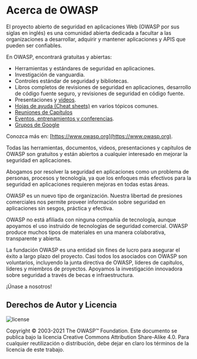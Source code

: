 # Acerca de OWASP

El proyecto abierto de seguridad en aplicaciones Web (OWASP por sus siglas en inglés) es una comunidad abierta dedicada a facultar a las organizaciones a desarrollar, adquirir y mantener aplicaciones y APIS que pueden ser confiables.

En OWASP, encontrará gratuitas y abiertas:

- Herramientas y estándares de seguridad en aplicaciones.
- Investigación de vanguardia.
- Controles estándar de seguridad y bibliotecas.
- Libros completos de revisiones de seguridad en aplicaciones, desarrollo de código fuente seguro, y revisiones de seguridad en código fuente.
- Presentaciones y [videos](https://www.youtube.com/user/OWASPGLOBAL).
- [Hojas de ayuda (Cheat sheets)](https://cheatsheetseries.owasp.org/) en varios tópicos comunes.
- [Reuniones de Capítulos](https://owasp.org/chapters/)
- [Eventos, entrenamientos y conferencias](https://owasp.org/events/).
- [Grupos de Google](próximamente)

Conozca más en: [https://www.owasp.org](https://www.owasp.org).

Todas las herramientas, documentos, videos, presentaciones y capítulos de OWASP son gratuitos y están abiertos a cualquier interesado en mejorar la seguridad en aplicaciones.

Abogamos por resolver la seguridad en aplicaciones como un problema de personas, procesos y tecnología, ya que los enfoques más efectivos para la seguridad en aplicaciones requieren mejoras en todas estas áreas.

OWASP es un nuevo tipo de organización. Nuestra libertad de presiones comerciales nos permite proveer información sobre seguridad en aplicaciones sin sesgos, práctica y efectiva. 

OWASP no está afiliada con ninguna compañía de tecnología, aunque apoyamos el uso instruido de tecnologías de seguridad comercial. OWASP produce muchos tipos de materiales en una manera colaborativa, transparente y abierta.

La fundación OWASP es una entidad sin fines de lucro para asegurar el éxito a largo plazo del proyecto. Casi todos los asociados con OWASP son voluntarios, incluyendo la junta directiva de OWASP, líderes de capítulos, líderes y miembros de proyectos. Apoyamos la investigación innovadora sobre seguridad a través de becas e infraestructura.

¡Únase a nosotros!

## Derechos de Autor y Licencia

![license](assets/license.png)

Copyright © 2003-2021 The OWASP™ Foundation. Este documento se publica bajo la licencia Creative Commons Attribution Share-Alike 4.0. Para cualquier reutilización o distribución, debe dejar en claro los términos de la licencia de este trabajo.
